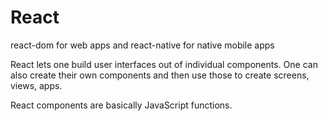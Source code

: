 #  React

react-dom for web apps and react-native for native mobile apps

React lets one build user interfaces out of individual components. One can also
create their own components and then use those to create screens, views, apps.

React components are basically JavaScript functions.
